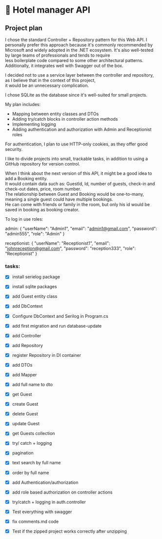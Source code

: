 # 🏤 Hotel manager API

## Project plan

I chose the standard Controller + Repository pattern for this Web API. I personally prefer this approach because it's commonly recommended by   
Microsoft and widely adopted in the .NET ecosystem. It's also well-tested by large teams of professionals and tends to require  
less boilerplate code compared to some other architectural patterns. Additionally, it integrates well with Swagger out of the box.  

I decided not to use a service layer between the controller and repository, as I believe that in the context of this project,  
it would be an unnecessary complication.  

I chose SQLite as the database since it's well-suited for small projects.  

My plan includes:

- Mapping between entity classes and DTOs
- Adding try/catch blocks in controller action methods 
- Implementing logging
- Adding authentication and authorization with Admin and Receptionist roles

For authentication, I plan to use HTTP-only cookies, as they offer good security.

I like to divide projects into small, trackable tasks, in addition to using a GitHub repository for version control.

When I think about the next version of this API, it might be a good idea to add a Booking entity.  
It would contain data such as: GuestId, Id, number of guests, check-in and check-out dates, price, room number.  
The relationship between Guest and Booking would be one-to-many, meaning a single guest could have multiple bookings.  
He can come with friends or family in the room, but only his id would be saved in booking as booking creator.    


To log in use roles:

admin:
{
  "userName": "Admin1",
  "email": "admin1@gmail.com",
  "password": "admin555",
  "role": "Admin"
}

receptionist:
{
  "userName": "Receptionist1",
  "email": "johnreception@gmail.com",
  "password": "reception333",
  "role": "Receptionist"
}


### tasks:

- [x] install serielog package
- [x] install sqlite packages
- [x] add Guest entity class 
- [x] add DbContext
- [x] Configure DbContext and Serilog in Program.cs
- [x] add first migration and run database-update  
- [x] add Controller
- [x] add Repository
- [x] register Repository in DI container
- [x] add DTOs
- [x] add Mapper

- [x] add full name to dto

- [x] get Guest
- [x] create Guest
- [x] delete Guest
- [x] update Guest
- [x] get Guests collection

- [x] try/ catch + logging
- [x] pagination
- [x] text search by full name
- [x] order by full name

- [x] add Authentication/authorization
- [x] add role based authorization on controller actions
- [x] try/catch + logging in auth.controller

- [x] Test everything with swagger
- [x] fix comments.md code
- [x] Test if the zipped project works correctly after unzipping
